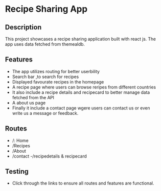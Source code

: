 # Recipe Sharing App

## Description
This project showcases a recipe sharing application built with react js. The app uses data fetched from themealdb.

## Features
- The app utilizes routing for better userbility
- Search bar ,to search for recipes
- Displayed favourate recipes in the homepage
- A recipe page where users can browse reripes from different countries
- It also include a recipe details and recipecard to better manage data fetched from the API
- A about us page
- Finally it include a contact page wgere users can contact us or even write us a message or feedback.

## Routes
- /: Home
- /Recipes
- /About 
- /contact
-/recipedetails & recipecard

## Testing
- Click through the links to ensure all routes and features are functional.
